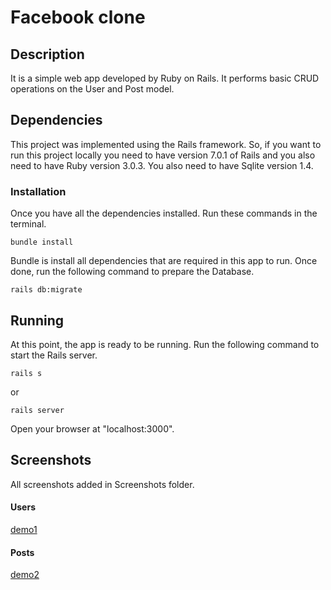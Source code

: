 # Facebook clone 

## Description
It is a simple web app developed by Ruby on Rails. It performs basic CRUD operations on the User and Post model.

## Dependencies
This project was implemented using the Rails framework. So, if you want to run this project locally you need to have version 7.0.1 of Rails and you also need to have Ruby version 3.0.3. You also need to have Sqlite version 1.4.

### Installation
Once you have all the dependencies installed. Run these commands in the terminal.
```
bundle install
```
Bundle is install all dependencies that are required in this app to run.
Once done, run the following command to prepare the Database.
```
rails db:migrate
```
## Running
At this point, the app is ready to be running. Run the following command to start the Rails server.

```
rails s 
```
or 
```
rails server
```
Open your browser at "localhost:3000".

## Screenshots
All screenshots added in Screenshots folder.

#### Users

[demo1](https://user-images.githubusercontent.com/97512710/150774611-5af095ce-674f-447f-92f3-85b72143d27d.png)

#### Posts

[demo2](https://user-images.githubusercontent.com/97512710/150774739-e83686fb-cf80-4544-bbd1-e4181bc60c04.png)



